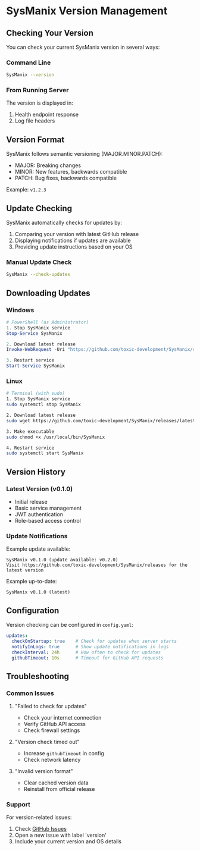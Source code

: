 # SysManix Version Management

## Checking Your Version

You can check your current SysManix version in several ways:

### Command Line
```bash
SysManix --version
```

### From Running Server
The version is displayed in:
1. Health endpoint response
2. Log file headers

## Version Format

SysManix follows semantic versioning (MAJOR.MINOR.PATCH):
- MAJOR: Breaking changes
- MINOR: New features, backwards compatible
- PATCH: Bug fixes, backwards compatible

Example: `v1.2.3`

## Update Checking

SysManix automatically checks for updates by:
1. Comparing your version with latest GitHub release
2. Displaying notifications if updates are available
3. Providing update instructions based on your OS

### Manual Update Check
```bash
SysManix --check-updates
```

## Downloading Updates

### Windows
```powershell
# PowerShell (as Administrator)
1. Stop SysManix service
Stop-Service SysManix

2. Download latest release
Invoke-WebRequest -Uri "https://github.com/toxic-development/SysManix/releases/latest/download/SysManix_windows_amd64.exe" -OutFile ".\bin\SysManix.exe"

3. Restart service
Start-Service SysManix
```

### Linux
```bash
# Terminal (with sudo)
1. Stop SysManix service
sudo systemctl stop SysManix

2. Download latest release
sudo wget https://github.com/toxic-development/SysManix/releases/latest/download/SysManix_linux_amd64 -O /usr/local/bin/SysManix

3. Make executable
sudo chmod +x /usr/local/bin/SysManix

4. Restart service
sudo systemctl start SysManix
```

## Version History

### Latest Version (v0.1.0)
- Initial release
- Basic service management
- JWT authentication
- Role-based access control

### Update Notifications

Example update available:
```
SysManix v0.1.0 (update available: v0.2.0)
Visit https://github.com/toxic-development/SysManix/releases for the latest version
```

Example up-to-date:
```
SysManix v0.1.0 (latest)
```

## Configuration

Version checking can be configured in `config.yaml`:

```yaml
updates:
  checkOnStartup: true    # Check for updates when server starts
  notifyInLogs: true      # Show update notifications in logs
  checkInterval: 24h      # How often to check for updates
  githubTimeout: 10s      # Timeout for GitHub API requests
```

## Troubleshooting

### Common Issues

1. "Failed to check for updates"
   - Check your internet connection
   - Verify GitHub API access
   - Check firewall settings

2. "Version check timed out"
   - Increase `githubTimeout` in config
   - Check network latency

3. "Invalid version format"
   - Clear cached version data
   - Reinstall from official release

### Support

For version-related issues:
1. Check [GitHub Issues](https://github.com/toxic-development/SysManix/issues)
2. Open a new issue with label 'version'
3. Include your current version and OS details